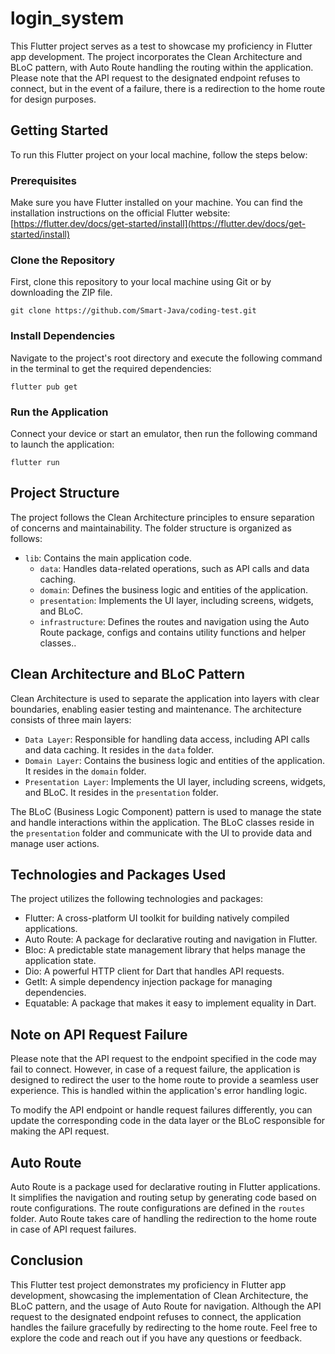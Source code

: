 # login_system

This Flutter project serves as a test to showcase my proficiency in Flutter app development. The project incorporates the Clean Architecture and BLoC pattern, with Auto Route handling the routing within the application. Please note that the API request to the designated endpoint refuses to connect, but in the event of a failure, there is a redirection to the home route for design purposes.

## Getting Started

To run this Flutter project on your local machine, follow the steps below:

### Prerequisites

Make sure you have Flutter installed on your machine. You can find the installation instructions on the official Flutter website: [https://flutter.dev/docs/get-started/install](https://flutter.dev/docs/get-started/install)

### Clone the Repository

First, clone this repository to your local machine using Git or by downloading the ZIP file.

```
git clone https://github.com/Smart-Java/coding-test.git
```

### Install Dependencies

Navigate to the project's root directory and execute the following command in the terminal to get the required dependencies:

```
flutter pub get
```

### Run the Application

Connect your device or start an emulator, then run the following command to launch the application:

```
flutter run
```

## Project Structure

The project follows the Clean Architecture principles to ensure separation of concerns and maintainability. The folder structure is organized as follows:

- `lib`: Contains the main application code.
  - `data`: Handles data-related operations, such as API calls and data caching.
  - `domain`: Defines the business logic and entities of the application.
  - `presentation`: Implements the UI layer, including screens, widgets, and BLoC.
  - `infrastructure`: Defines the routes and navigation using the Auto Route package, configs and contains utility functions and helper classes..

## Clean Architecture and BLoC Pattern

Clean Architecture is used to separate the application into layers with clear boundaries, enabling easier testing and maintenance. The architecture consists of three main layers:

- `Data Layer`: Responsible for handling data access, including API calls and data caching. It resides in the `data` folder.
- `Domain Layer`: Contains the business logic and entities of the application. It resides in the `domain` folder.
- `Presentation Layer`: Implements the UI layer, including screens, widgets, and BLoC. It resides in the `presentation` folder.

The BLoC (Business Logic Component) pattern is used to manage the state and handle interactions within the application. The BLoC classes reside in the `presentation` folder and communicate with the UI to provide data and manage user actions.

## Technologies and Packages Used
The project utilizes the following technologies and packages:

- Flutter: A cross-platform UI toolkit for building natively compiled applications.
- Auto Route: A package for declarative routing and navigation in Flutter.
- Bloc: A predictable state management library that helps manage the application state.
- Dio: A powerful HTTP client for Dart that handles API requests.
- GetIt: A simple dependency injection package for managing dependencies.
- Equatable: A package that makes it easy to implement equality in Dart.

## Note on API Request Failure
Please note that the API request to the endpoint specified in the code may fail to connect. However, in case of a request failure, the application is designed to redirect the user to the home route to provide a seamless user experience. This is handled within the application's error handling logic.

To modify the API endpoint or handle request failures differently, you can update the corresponding code in the data layer or the BLoC responsible for making the API request.

## Auto Route

Auto Route is a package used for declarative routing in Flutter applications. It simplifies the navigation and routing setup by generating code based on route configurations. The route configurations are defined in the `routes` folder. Auto Route takes care of handling the redirection to the home route in case of API request failures.

## Conclusion

This Flutter test project demonstrates my proficiency in Flutter app development, showcasing the implementation of Clean Architecture, the BLoC pattern, and the usage of Auto Route for navigation. Although the API request to the designated endpoint refuses to connect, the application handles the failure gracefully by redirecting to the home route. Feel free to explore the code and reach out if you have any questions or feedback.